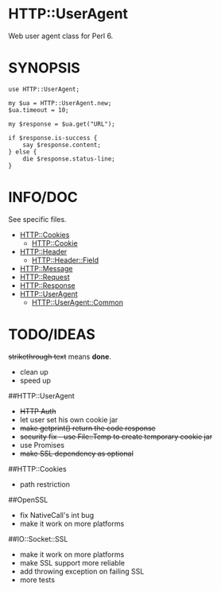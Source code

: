 HTTP::UserAgent
=============

Web user agent class for Perl 6.



SYNOPSIS
========

    use HTTP::UserAgent;

    my $ua = HTTP::UserAgent.new;
    $ua.timeout = 10;

    my $response = $ua.get("URL");

    if $response.is-success {
        say $response.content;
    } else {
        die $response.status-line;
    }



INFO/DOC
=====================

See specific files.

- [HTTP::Cookies](https://github.com/sergot/http-useragent/blob/master/lib/HTTP/Cookies.pm6#L112)
    - [HTTP::Cookie](https://github.com/sergot/http-useragent/blob/master/lib/HTTP/Cookie.pm6#L17)
- [HTTP::Header](https://github.com/sergot/http-useragent/blob/master/lib/HTTP/Header.pm6#L109)
    - [HTTP::Header::Field](https://github.com/sergot/http-useragent/blob/master/lib/HTTP/Header/Field.pm6#L12)
- [HTTP::Message](https://github.com/sergot/http-useragent/blob/master/lib/HTTP/Message.pm6#L97)
- [HTTP::Request](https://github.com/sergot/http-useragent/blob/master/lib/HTTP/Request.pm6#L79)
- [HTTP::Response](https://github.com/sergot/http-useragent/blob/master/lib/HTTP/Response.pm6#L35)
- [HTTP::UserAgent](https://github.com/sergot/http-useragent/blob/master/lib/HTTP/UserAgent.pm6#L238)
    - [HTTP::UserAgent::Common](https://github.com/sergot/http-useragent/blob/master/lib/HTTP/UserAgent/Common.pm6#L20)


TODO/IDEAS
=============

~~strikethrough text~~ means **done**.

- clean up
- speed up

##HTTP::UserAgent
- ~~HTTP Auth~~
- let user set his own cookie jar
- ~~make getprint() return the code response~~
- ~~security fix - use File::Temp to create temporary cookie jar~~
- use Promises
- ~~make SSL dependency as optional~~

##HTTP::Cookies
- path restriction

##OpenSSL
- fix NativeCall's int bug
- make it work on more platforms

##IO::Socket::SSL
- make it work on more platforms
- make SSL support more reliable
- add throwing exception on failing SSL
- more tests
